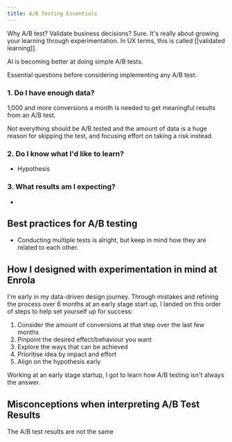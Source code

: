 ```yaml
---
title: A/B Testing Essentials
---
```

Why A/B test? Validate business decisions? Sure. It's really about growing your learning through experimentation. In UX terms, this is called [[validated learning]].

AI is becoming better at doing simple A/B tests.

Essential questions before considering implementing any A/B test:
### 1. Do I have enough data?
1,000 and more conversions a month is needed to get meaningful results from an A/B test. 

Not everything should be A/B tested and the amount of data is a huge reason for skipping the test, and focusing effort on taking a risk instead.

### 2. Do I know what I'd like to learn?
- Hypothesis

### 3. What results am I expecting?
- 

## Best practices for A/B testing
- Conducting multiple tests is alright, but keep in mind how they are related to each other.

## How I designed with experimentation in mind at Enrola
I'm early in my data-driven design journey. Through mistakes and refining the process over 6 months at an early stage start up, I landed on this order of steps to help set yourself up for success:
1. Consider the amount of conversions at that step over the last few months
2. Pinpoint the desired effect/behaviour you want
3. Explore the ways that can be achieved
4. Prioritise idea by impact and effort
5. Align on the hypothesis early

Working at an early stage startup, I got to learn how A/B testing isn't always the answer.

## Misconceptions when interpreting A/B Test Results
The A/B test results are not the same